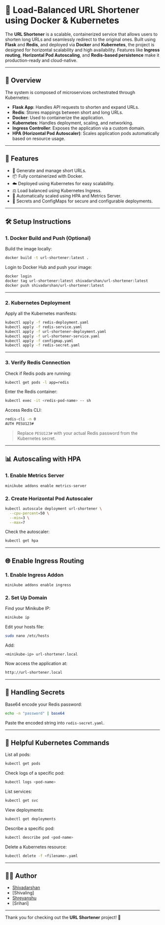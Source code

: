 # 🔗 **Load-Balanced URL Shortener using Docker & Kubernetes**

The **URL Shortener** is a scalable, containerized service that allows users to shorten long URLs and seamlessly redirect to the original ones. Built using **Flask** and **Redis**, and deployed via **Docker** and **Kubernetes**, the project is designed for horizontal scalability and high availability. Features like **Ingress routing**, **Horizontal Pod Autoscaling**, and **Redis-based persistence** make it production-ready and cloud-native.

---

## 📜 **Overview**

The system is composed of microservices orchestrated through Kubernetes:

- **Flask App**: Handles API requests to shorten and expand URLs.
- **Redis**: Stores mappings between short and long URLs.
- **Docker**: Used to containerize the application.
- **Kubernetes**: Handles deployment, scaling, and networking.
- **Ingress Controller**: Exposes the application via a custom domain.
- **HPA (Horizontal Pod Autoscaler)**: Scales application pods automatically based on resource usage.

---

## 🚀 **Features**

- 🔗 Generate and manage short URLs.
- 📦 Fully containerized with Docker.
- ☁️ Deployed using Kubernetes for easy scalability.
- ⚖️ Load balanced using Kubernetes Ingress.
- 🔁 Automatically scaled using HPA and Metrics Server.
- 🔐 Secrets and ConfigMaps for secure and configurable deployments.

---

## 🛠 **Setup Instructions**

### 1. **Docker Build and Push (Optional)**

Build the image locally:

```bash
docker build -t url-shortener:latest .
```

Login to Docker Hub and push your image:

```bash
docker login
docker tag url-shortener:latest shivadarshan/url-shortener:latest
docker push shivadarshan/url-shortener:latest
```

---

### 2. **Kubernetes Deployment**

Apply all the Kubernetes manifests:

```bash
kubectl apply -f redis-deployment.yaml
kubectl apply -f redis-service.yaml
kubectl apply -f url-shortener-deployment.yaml
kubectl apply -f url-shortener-service.yaml
kubectl apply -f configmap.yaml
kubectl apply -f redis-secret.yaml
```

---

### 3. **Verify Redis Connection**

Check if Redis pods are running:

```bash
kubectl get pods -l app=redis
```

Enter the Redis container:

```bash
kubectl exec -it <redis-pod-name> -- sh
```

Access Redis CLI:

```bash
redis-cli -n 0
AUTH PESU123#
```

> Replace `PESU123#` with your actual Redis password from the Kubernetes secret.

---

## 📊 **Autoscaling with HPA**

### 1. **Enable Metrics Server**

```bash
minikube addons enable metrics-server
```

### 2. **Create Horizontal Pod Autoscaler**

```bash
kubectl autoscale deployment url-shortener \
  --cpu-percent=50 \
  --min=3 \
  --max=7
```

Check the autoscaler:

```bash
kubectl get hpa
```

---

## 🌐 **Enable Ingress Routing**

### 1. **Enable Ingress Addon**

```bash
minikube addons enable ingress
```

### 2. **Set Up Domain**

Find your Minikube IP:

```bash
minikube ip
```

Edit your hosts file:

```bash
sudo nano /etc/hosts
```

Add:

```
<minikube-ip> url-shortener.local
```

Now access the application at:

```bash
http://url-shortener.local
```

---

## 🔐 **Handling Secrets**

Base64 encode your Redis password:

```bash
echo -n "password" | base64
```

Paste the encoded string into `redis-secret.yaml`.

---

## 🧰 **Helpful Kubernetes Commands**

List all pods:

```bash
kubectl get pods
```

Check logs of a specific pod:

```bash
kubectl logs <pod-name>
```

List services:

```bash
kubectl get svc
```

View deployments:

```bash
kubectl get deployments
```

Describe a specific pod:

```bash
kubectl describe pod <pod-name>
```

Delete a Kubernetes resource:

```bash
kubectl delete -f <filename>.yaml
```

---

## 👨‍💻 **Author**

- [Shivadarshan](https://github.com/shivadarshan-devadiga)
- [Shivaling]
- [Shreyanshu](https://github.com/shreyanshu12345)
- [Srihari]

---

Thank you for checking out the **URL Shortener** project! 🎉
